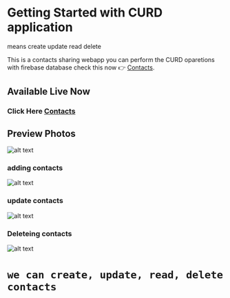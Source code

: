 # Getting Started with CURD application
 means create update read delete


This is a contacts sharing webapp you can perform the CURD oparetions with firebase database 
check this now 👉 [Contacts](https://contactsv1.netlify.app/).
## Available Live Now

### Click Here [Contacts](https://contactsv1.netlify.app/)

## Preview Photos
![alt text](https://firebasestorage.googleapis.com/v0/b/contacs-a7fe1.appspot.com/o/Screenshot%20(16).png?alt=media&token=0a6ac380-875d-4f58-b817-e6ad6b304401)

### adding contacts
![alt text](https://firebasestorage.googleapis.com/v0/b/contacs-a7fe1.appspot.com/o/Screenshot%20(17).png?alt=media&token=2d6b78ed-0773-4317-9173-50549a229f6c)
### update contacts 
![alt text](https://firebasestorage.googleapis.com/v0/b/contacs-a7fe1.appspot.com/o/Screenshot%20(20).png?alt=media&token=84c76445-e61b-47f9-aae8-37f850f2956a)
### Deleteing contacts
![alt text](https://firebasestorage.googleapis.com/v0/b/contacs-a7fe1.appspot.com/o/Screenshot%20(19).png?alt=media&token=97ed725d-d899-4a9d-908a-d814065ec776)



# `we can create, update, read, delete contacts`
